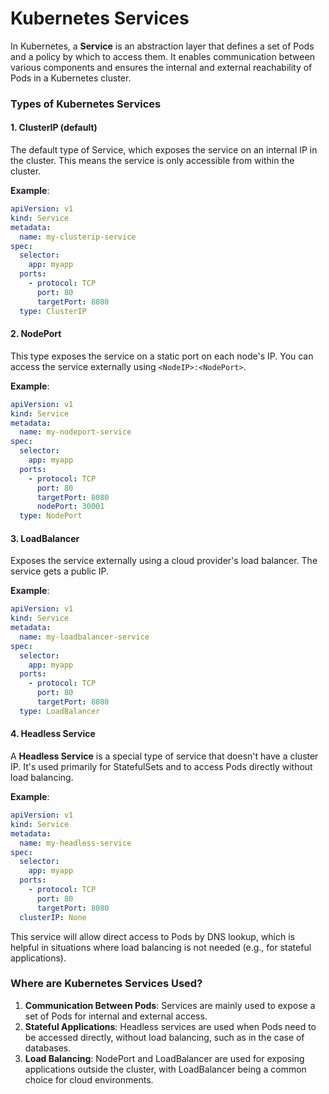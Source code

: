 
# Kubernetes Services

In Kubernetes, a **Service** is an abstraction layer that defines a set of Pods and a policy by which to access them. It enables communication between various components and ensures the internal and external reachability of Pods in a Kubernetes cluster.

### Types of Kubernetes Services

#### 1. ClusterIP (default)
The default type of Service, which exposes the service on an internal IP in the cluster. This means the service is only accessible from within the cluster.

**Example**:
```yaml
apiVersion: v1
kind: Service
metadata:
  name: my-clusterip-service
spec:
  selector:
    app: myapp
  ports:
    - protocol: TCP
      port: 80
      targetPort: 8080
  type: ClusterIP
```

#### 2. NodePort
This type exposes the service on a static port on each node's IP. You can access the service externally using `<NodeIP>:<NodePort>`.

**Example**:
```yaml
apiVersion: v1
kind: Service
metadata:
  name: my-nodeport-service
spec:
  selector:
    app: myapp
  ports:
    - protocol: TCP
      port: 80
      targetPort: 8080
      nodePort: 30001
  type: NodePort
```

#### 3. LoadBalancer
Exposes the service externally using a cloud provider's load balancer. The service gets a public IP.

**Example**:
```yaml
apiVersion: v1
kind: Service
metadata:
  name: my-loadbalancer-service
spec:
  selector:
    app: myapp
  ports:
    - protocol: TCP
      port: 80
      targetPort: 8080
  type: LoadBalancer
```

#### 4. Headless Service
A **Headless Service** is a special type of service that doesn't have a cluster IP. It's used primarily for StatefulSets and to access Pods directly without load balancing.

**Example**:
```yaml
apiVersion: v1
kind: Service
metadata:
  name: my-headless-service
spec:
  selector:
    app: myapp
  ports:
    - protocol: TCP
      port: 80
      targetPort: 8080
  clusterIP: None
```

This service will allow direct access to Pods by DNS lookup, which is helpful in situations where load balancing is not needed (e.g., for stateful applications).

### Where are Kubernetes Services Used?
1. **Communication Between Pods**: Services are mainly used to expose a set of Pods for internal and external access.
2. **Stateful Applications**: Headless services are used when Pods need to be accessed directly, without load balancing, such as in the case of databases.
3. **Load Balancing**: NodePort and LoadBalancer are used for exposing applications outside the cluster, with LoadBalancer being a common choice for cloud environments.

